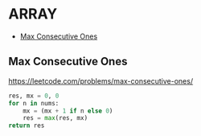 # ARRAY

+ [Max Consecutive Ones](#max-consecutive-ones)
<!---->
## Max Consecutive Ones

https://leetcode.com/problems/max-consecutive-ones/

```python
res, mx = 0, 0
for n in nums:
    mx = (mx + 1 if n else 0)
    res = max(res, mx)
return res
```

